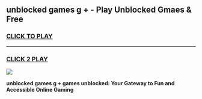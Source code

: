 
## unblocked games g + - Play Unblocked Gmaes & Free
<h3>
<a href="https://premium.freeplayer.one?title=unblocked_games_g_+&ref=19F">CLICK TO PLAY</a></h3>
<hr>

<h3>
<a href="https://premium.freeplayer.one?title=unblocked_games_g_+&ref=19F">CLICK 2 PLAY</a>
  
</h3>

<a href="https://premium.freeplayer.one?title=unblocked_games_g_+&ref=19F/"><img src="https://clearcache.store/games.png"></a>


**unblocked games g + games unblocked: Your Gateway to Fun and Accessible Online Gaming**
